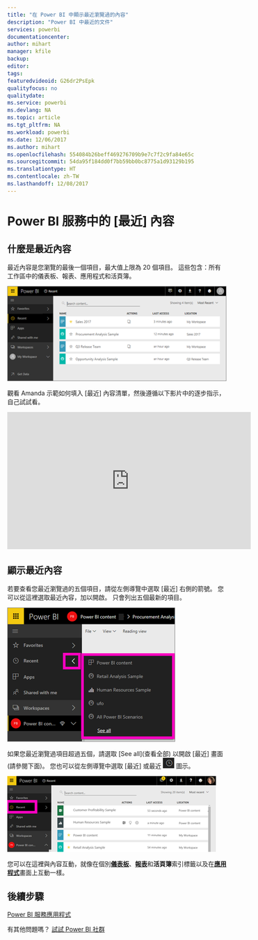 ```yaml
---
title: "在 Power BI 中顯示最近瀏覽過的內容"
description: "Power BI 中最近的文件"
services: powerbi
documentationcenter: 
author: mihart
manager: kfile
backup: 
editor: 
tags: 
featuredvideoid: G26dr2PsEpk
qualityfocus: no
qualitydate: 
ms.service: powerbi
ms.devlang: NA
ms.topic: article
ms.tgt_pltfrm: NA
ms.workload: powerbi
ms.date: 12/06/2017
ms.author: mihart
ms.openlocfilehash: 554084b26beff469276709b9e7c7f2c9fa84e65c
ms.sourcegitcommit: 54da95f184dd0f7bb59bb0bc8775a1d93129b195
ms.translationtype: HT
ms.contentlocale: zh-TW
ms.lasthandoff: 12/08/2017
---
```

# <a name="recent-content-in-power-bi-service"></a>Power BI 服務中的 [最近] 內容


## <a name="what-is-recent-content"></a>什麼是最近內容
最近內容是您瀏覽的最後一個項目，最大值上限為 20 個項目。  這些包含：所有工作區中的儀表板、報表、應用程式和活頁簿。

![](media/service-recent/power-bi-recent-screen.png)

觀看 Amanda 示範如何填入 [最近] 內容清單，然後遵循以下影片中的逐步指示，自己試試看。

<iframe width="560" height="315" src="https://www.youtube.com/embed/G26dr2PsEpk" frameborder="0" allowfullscreen></iframe>

## <a name="display-recent-content"></a>顯示最近內容
若要查看您最近瀏覽過的五個項目，請從左側導覽中選取 [最近] 右側的箭號。  您可以從這裡選取最近內容，加以開啟。 只會列出五個最新的項目。

![](media/service-recent/power-bi-recent-flyout-new.png)

如果您最近瀏覽過項目超過五個，請選取 [See all]\(查看全部) 以開啟 [最近] 畫面 (請參閱下面)。 您也可以從左側導覽中選取 [最近] 或最近 ![](media/service-recent/power-bi-recent-icon.png) 圖示。

![](media/service-recent/power-bi-recent-list.png)

您可以在這裡與內容互動，就像在個別[**儀表板**](service-dashboards.md)、[**報表**](service-reports.md)和**活頁簿**索引標籤以及在[**應用程式**](service-install-use-apps.md)畫面上互動一樣。

## <a name="next-steps"></a>後續步驟
[Power BI 服務應用程式](service-install-use-apps.md)

有其他問題嗎？ [試試 Power BI 社群](http://community.powerbi.com/)

